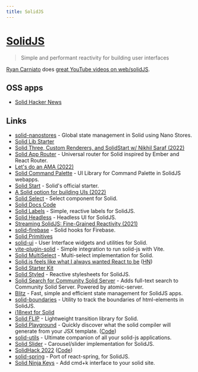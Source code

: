 ```yaml
---
title: SolidJS
---
```


# [SolidJS](https://www.solidjs.com/)

> Simple and performant reactivity for building user interfaces

[Ryan Carniato](https://twitter.com/RyanCarniato) does [great YouTube videos on web/solidJS](https://www.youtube.com/c/RyanCarniato9/videos).

## OSS apps

- [Solid Hacker News](https://github.com/solidjs/solid-hackernews)

## Links

- [solid-nanostores](https://github.com/nanostores/solid) - Global state management in Solid using Nano Stores.
- [Solid Lib Starter](https://github.com/amoutonbrady/solid-lib-starter)
- [Solid Three, Custom Renderers, and SolidStart w/ Nikhil Saraf (2022)](https://www.youtube.com/watch?v=lsWXyyEsw7E)
- [Solid App Router](https://github.com/solidjs/solid-app-router) - Universal router for Solid inspired by Ember and React Router.
- [Let's do an AMA (2022)](https://www.youtube.com/watch?v=8_YiKUb6DW8)
- [Solid Command Palette](https://github.com/itaditya/solid-command-palette) - UI Library for Command Palette in SolidJS webapps.
- [Solid Start](https://github.com/solidjs/solid-start) - Solid's official starter.
- [A Solid option for building UIs (2022)](https://overcast.fm/+Id5U6EB5M)
- [Solid Select](https://github.com/thisbeyond/solid-select) - Select component for Solid.
- [Solid Docs Code](https://github.com/solidjs/solid-docs)
- [Solid Labels](https://github.com/LXSMNSYC/solid-labels) - Simple, reactive labels for SolidJS.
- [Solid Headless](https://github.com/LXSMNSYC/solid-headless) - Headless UI for SolidJS.
- [Streaming SolidJS: Fine-Grained Reactivity (2021)](https://www.youtube.com/watch?v=b9e7VXs_A4s)
- [solid-firebase](https://github.com/wobsoriano/solid-firebase) - Solid hooks for Firebase.
- [Solid Primitives](https://github.com/davedbase/solid-primitives)
- [solid-ui](https://github.com/solid/solid-ui) - User Interface widgets and utilities for Solid.
- [vite-plugin-solid](https://github.com/solidjs/vite-plugin-solid) - Simple integration to run solid-js with Vite.
- [Solid MultiSelect](https://github.com/DigiChanges/solid-multiselect) - Multi-select implementation for Solid.
- [Solid.js feels like what I always wanted React to be](https://typeofnan.dev/solid-js-feels-like-what-i-always-wanted-react-to-be/) ([HN](https://news.ycombinator.com/item?id=30508524))
- [Solid Starter Kit](https://github.com/one-aalam/solid-starter-kit)
- [Solid Styled](https://github.com/LXSMNSYC/solid-styled) - Reactive stylesheets for SolidJS.
- [Solid Search for Community Solid Server](https://github.com/ontola/solid-search-community-server) - Adds full-text search to Community Solid Server. Powered by atomic-server.
- [Blitz](https://github.com/dimensionhq/blitz) - Fast, simple and efficient state management for SolidJS apps.
- [solid-boundaries](https://github.com/everweij/solid-boundaries) - Utility to track the boundaries of html-elements in SolidJS.
- [i18next for Solid](https://github.com/mbarzda/solid-i18next)
- [Solid FLIP](https://github.com/otonashixav/solid-flip) - Lightweight transition library for Solid.
- [Solid Playground](https://playground.solidjs.com/) - Quickly discover what the solid compiler will generate from your JSX template. ([Code](https://github.com/solidjs/solid-playground))
- [solid-utils](https://github.com/amoutonbrady/solid-utils) - Ultimate companion of all your solid-js applications.
- [Solid Slider](https://github.com/davedbase/solid-slider) - Carousel/slider implementation for SolidJS.
- [SolidHack 2022](https://hack.solidjs.com/) ([Code](https://github.com/solidjs/solidhack-submissions))
- [solid-spring](https://github.com/Aslemammad/solid-spring) - Port of react-spring, for SolidJS.
- [Solid Ninja Keys](https://github.com/wobsoriano/solid-ninja-keys) - Add cmd+k interface to your solid site.